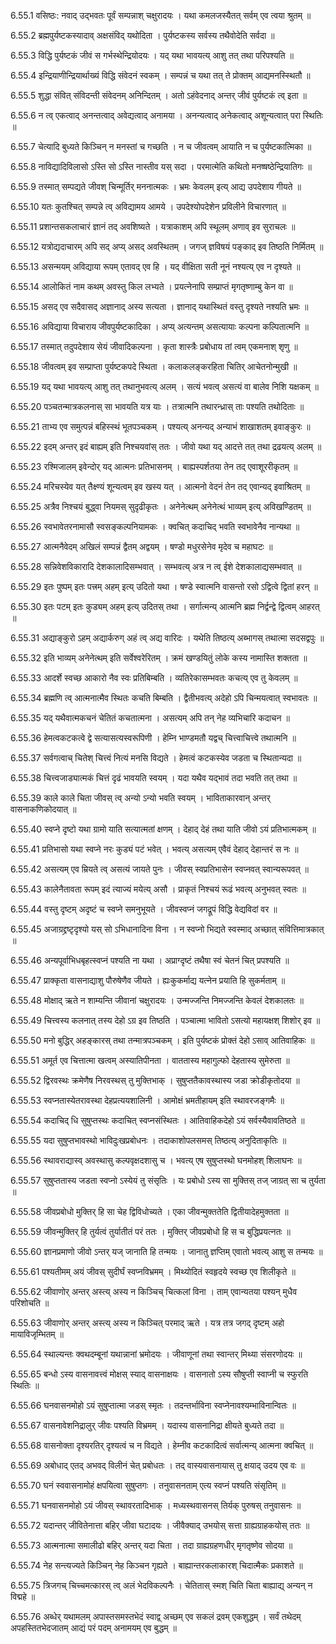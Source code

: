 6.55.1
वसिष्ठः:
नवाद् उद्भवतः पूर्वं सम्पन्नाश् चक्षुरादयः ।
यथा कमलजस्यैतत् सर्वम् एव त्वया श्रुतम् ॥


6.55.2
ब्रह्मपुर्यष्टकस्यादाव् अक्षसंविद् यथोदिता ।
पुर्यष्टकस्य सर्वस्य तथैवोदेति सर्वदा ॥


6.55.3
विद्धि पुर्यष्टकं जीवं स गर्भस्थेन्द्रियोदयः ।
यद् यथा भावयत्य् आशु तत् तथा परिपश्यति ॥


6.55.4
इन्द्रियाणीन्द्रियार्थाख्यं विद्धि संवेदनं स्वकम् ।
सम्पन्नं च यथा तत् ते प्रोक्तम् आद्यमनस्स्थितौ ॥


6.55.5
शुद्धा संवित् संविदन्ती संवेदनम् अनिन्दितम् ।
अतो ऽहंवेदनाद् अन्तर् जीवं पुर्यष्टकं त्व् इता ॥


6.55.6
न त्व् एकत्वाद् अनन्तत्वाद् अवेद्यत्वाद् अनामया ।
अनन्यत्वाद् अनेकत्वाद् अशून्यत्वात् परा स्थितिः ॥


6.55.7
चेत्यादि बुध्यते किञ्चिन् न मनस्तां च गच्छति ।
न च जीवत्वम् आयाति न च पुर्यष्टकात्मिका ॥


6.55.8
नाविद्यादिविलासो ऽस्ति सो ऽस्ति नास्तीव यस् सदा ।
परमात्मेति कथितो मनष्षष्ठेन्द्रियातिगः ॥


6.55.9
तस्मात् सम्पद्यते जीवश् चिन्मूर्तिर् मननात्मकः ।
भ्रमः केवलम् इत्य् आद्य उपदेशाय गीयते ॥


6.55.10
यतः कुतश्चित् सम्पन्ने त्व् अविद्यामय आमये ।
उपदेश्योपदेशेन प्रविलीने विचारणात् ॥


6.55.11
प्रशान्तसकलाचारं ज्ञानं तद् अवशिष्यते ।
यत्राकाशम् अपि स्थूलम् अणाव् इव सुराचलः ॥


6.55.12
यत्रोद्यदाचारम् अपि सद् अप्य् असद् अवस्थितम् ।
जगज् ज्ञविषयं पङ्काद् इव तिष्ठति निर्मितम् ॥


6.55.13
असन्मयम् अविद्याया रूपम् एतावद् एव हि ।
यद् वीक्षिता सती नूनं नश्यत्य् एव न दृश्यते ॥


6.55.14
आलोकितं नाम कथम् अवस्तु किल लभ्यते ।
प्रयत्नेनापि सम्प्राप्तं मृगतृष्णाम्बु केन वा ॥


6.55.15
असद् एव सदैवासद् अज्ञानाद् अस्य सत्यता ।
ज्ञानाद् यथास्थितं वस्तु दृश्यते नश्यति भ्रमः ॥


6.55.16
अविद्याया विचाराय जीवपुर्यष्टकादिका ।
अप्य् अत्यन्तम् असत्यायाः कल्पना कल्पितात्मनि ॥


6.55.17
तस्मात् तदुपदेशाय सेयं जीवादिकल्पना ।
कृता शास्त्रैः प्रबोधाय तां त्वम् एकमनाश् शृणु ॥


6.55.18
जीवत्वम् इव सम्प्राप्ता पुर्यष्टकपदे स्थिता ।
कलाकलङ्करहिता चितिर् आचेतनोन्मुखी ॥


6.55.19
यद् यथा भावयत्य् आशु तत् तथानुभवत्य् अलम् ।
सत्यं भवत्व् असत्यं वा बालेव निशि यक्षकम् ॥


6.55.20
पञ्चतन्मात्रकलनास् सा भावयति यत्र याः ।
तत्रात्मनि तथारन्ध्रास् ताः पश्यति तथोदिताः ॥


6.55.21
ताभ्य एव समुत्पन्नं बहिस्स्थं भूतपञ्चकम् ।
पश्यत्य् अनन्यद् अन्याभं शाखाशतम् इवाङ्कुरः ॥


6.55.22
इदम् अन्तर् इदं बाह्यम् इति निश्चयवांस् ततः ।
जीवो यथा यद् आदत्ते तत् तथा द्रढयत्य् अलम् ॥


6.55.23
रश्मिजालम् इवेन्दोर् यद् आत्मनः प्रतिभासनम् ।
बाह्यस्पर्शतया तेन तद् एवाशूररीकृतम् ॥


6.55.24
मरिचस्येव यत् तैक्ष्ण्यं शून्यत्वम् इव खस्य यत् ।
आत्मनो वेदनं तेन तद् एवान्यद् इवाश्रितम् ॥


6.55.25
अत्रैव निश्चयं बुद्ध्वा नियमस् सुदृढीकृतः ।
अनेनेत्थम् अनेनेत्थं भाव्यम् इत्य् अविखण्डितम् ॥


6.55.26
स्वभावेतरनामासौ स्वसङ्कल्पनियामकः ।
क्वचित् कदाचिद् भवति स्वभावेनैव नान्यथा ॥


6.55.27
आत्मनैवेदम् अखिलं सम्पन्नं द्वैतम् अद्वयम् ।
षण्डो मधुरसेनेव मृदेव च महाघटः ॥


6.55.28
सन्निवेशविकारादि देशकालादिसम्भवात् ।
सम्भवत्य् अत्र न त्व् ईशे देशकालाद्यसम्भवात् ॥


6.55.29
इतः पुष्पम् इतः पत्त्रम् अहम् इत्य् उदितो यथा ।
षण्डे स्वात्मनि वासन्तो रसो ऽद्वित्वे द्वितां हरन् ॥


6.55.30
इतः पटम् इतः कुड्यम् अहम् इत्य् उदितस् तथा ।
सर्गात्मन्य् आत्मनि ब्रह्म निर्द्वन्द्वे द्वित्वम् आहरत् ॥


6.55.31
अद्याङ्कुरो ऽहम् अद्यार्करुग् अहं त्व् अद्य वारिदः ।
यथेति तिष्ठत्य् अब्भागस् तथात्मा सदसद्वपुः ॥


6.55.32
इति भाव्यम् अनेनेत्थम् इति सर्वेश्वरेरितम् ।
क्रमं खण्डयितुं लोके कस्य नामास्ति शक्तता ॥


6.55.33
आदर्शे स्वच्छ आकारो नैव स्वः प्रतिबिम्बति ।
व्यतिरेकासम्भवतः कचत्य् एव तु केवलम् ॥


6.55.34
ब्रह्मणि त्व् आत्मनात्मैव स्थितः कचति बिम्बति ।
द्वैतीभवत्य् अदेहो ऽपि चिन्मयत्वात् स्वभावतः ॥


6.55.35
यद् यथैवात्मकचनं चेतितं कचतात्मना ।
असत्यम् अपि तन् नेह व्यभिचारि कदाचन ॥


6.55.36
हेमत्वकटकत्वे द्वे सत्यासत्यस्वरूपिणी ।
हेम्नि भाण्डमतौ यद्वच् चित्त्वाचित्त्वे तथात्मनि ॥


6.55.37
सर्वगत्वाच् चितेश् चित्त्वं नित्यं मनसि विद्यते ।
हेमत्वं कटकस्येव जडता च स्थितान्यदा ॥


6.55.38
चित्त्वजाड्यात्मकं चित्तं दृढं भावयति स्वयम् ।
यदा यथैव यद्भावं तदा भवति तत् तथा ॥


6.55.39
काले काले चिता जीवस् त्व् अन्यो ऽन्यो भवति स्वयम् ।
भाविताकारवान् अन्तर् वासनाकणिकोदयात् ॥


6.55.40
स्वप्ने दृष्टो यथा ग्रामो याति सत्यात्मतां क्षणम् ।
देहाद् देहं तथा याति जीवो ऽयं प्रतिभात्मकम् ॥


6.55.41
प्रतिभासो यथा स्वप्ने नरः कुड्यं पटं भवेत् ।
भवत्य् असत्यम् एवैवं देहाद् देहान्तरं स नः ॥


6.55.42
असत्यम् एव म्रियते त्व् असत्यं जायते पुनः ।
जीवस् स्वप्रतिभासेन स्वप्नवत् स्वान्यरूपवत् ॥


6.55.43
कालेनैतावता रूपम् इदं त्याज्यं मयेत्य् असौ ।
प्राकृतं निश्चयं रूढं भवत्य् अनुभवत् स्वतः ॥


6.55.44
वस्तु दृष्टम् अदृष्टं च स्वप्ने समनुभूयते ।
जीवस्वप्नं जगद्रूपं विद्धि वेद्यविदां वर ॥


6.55.45
अजाग्रद्द्रष्टृदृश्यो यस् सो ऽभिधानादिना विना ।
न स्वप्नो भिद्यते स्वस्माद् अच्छात् संवित्तिमात्रकात् ॥


6.55.46
अन्यपूर्वाभिधबृहत्स्वप्नं पश्यति ना यथा ।
अप्राग्दृष्टं तथैषा स्वं चेतनं चित् प्रपश्यति ॥


6.55.47
प्राक्कृता वासनाद्याशु पौरुषेणैव जीयते ।
ह्यःकुकर्माद्य यत्नेन प्रयाति हि सुकर्मताम् ॥


6.55.48
मोक्षाद् ऋते न शाम्यन्ति जीवानां चक्षुरादयः ।
उन्मज्जन्ति निमज्जन्ति केवलं देशकालतः ॥


6.55.49
चित्त्वस्य कलनात् तस्य देहो ऽग्र इव तिष्ठति ।
पञ्चात्मा भावितो ऽसत्यो महायक्षश् शिशोर् इव ॥


6.55.50
मनो बुद्धिर् अहङ्कारस् तथा तन्मात्रपञ्चकम् ।
इति पुर्यष्टकं प्रोक्तं देहो ऽसाव् आतिवाहिकः ॥


6.55.51
अमूर्त एव चित्तात्मा खत्वम् अस्यातिपीनता ।
वाततास्य महागुल्फो देहतास्य सुमेरुता ॥


6.55.52
द्विरवस्थः क्रमेणैष निरवस्थस् तु मुक्तिभाक् ।
सुषुप्ततैकावस्थास्य जडा क्रोडीकृतोदया ॥


6.55.53
स्वप्नतास्येतरावस्था देहप्रत्ययशालिनी ।
आमोक्षं भ्रमतीहायम् इति स्थावरजङ्गमैः ॥


6.55.54
कदाचिद् धि सुषुप्तस्थः कदाचित् स्वप्नसंस्थितः ।
आतिवाहिकदेहो ऽयं सर्वस्यैवावतिष्ठते ॥


6.55.55
यदा सुषुप्तभावस्थो भाविदुःखप्रबोधनः ।
तदाकाशोपलसमस् तिष्ठत्य् अनुदिताकृतिः ॥


6.55.56
स्थावराद्यास्व् अवस्थासु कल्पवृक्षदशासु च ।
भवत्य् एष सुषुप्तस्थो घनमोहश् शिलाघनः ॥


6.55.57
सुषुप्ततास्य जडता स्वप्नो ऽस्येयं तु संसृतिः ।
यः प्रबोधो ऽस्य सा मुक्तिस् तज् जाग्रत् सा च तुर्यता ॥


6.55.58
जीवप्रबोधो मुक्तिर् हि सा चेह द्विविधोच्यते ।
एका जीवन्मुक्ततेति द्वितीयादेहमुक्तता ॥


6.55.59
जीवन्मुक्तिर् हि तुर्यत्वं तुर्यातीतं परं ततः ।
मुक्तिर् जीवप्रबोधो हि स च बुद्धिप्रयत्नतः ॥


6.55.60
ज्ञानप्रमाणो जीवो ऽन्तर् यज् जानाति हि तन्मयः ।
जानातु ज्ञप्तिम् एवातो भवत्य् आशु स तन्मयः ॥


6.55.61
पश्यतीमम् अयं जीवस् सुदीर्घं स्वप्नविभ्रमम् ।
मिथ्योदितं स्वहृदये स्वच्छ एव शिलीकृते ॥


6.55.62
जीवाणोर् अन्तर् अस्त्य् अस्य न किञ्चिच् चित्कलां विना ।
ताम् एवान्यतया पश्यन् मुधैव परिशोचति ॥


6.55.63
जीवाणोर् अन्तर् अस्त्य् अस्य न किञ्चित् परमाद् ऋते ।
यत्र तत्र जगद् दृष्टम् अहो मायाविजृम्भितम् ॥


6.55.64
स्थाल्यन्तः क्वथदम्बूनां यथान्नानां भ्रमोदयः ।
जीवाणूनां तथा स्वान्तर् मिथ्या संसरणोदयः ॥


6.55.65
बन्धो ऽस्य वासनावत्त्वं मोक्षस् स्याद् वासनाक्षयः ।
वासनातो ऽस्य सौषुप्ती स्वाप्नी च स्फुरति स्थितिः ॥


6.55.66
घनवासनमोहो ऽयं सुषुप्तात्मा जडस् स्मृतः ।
तदन्तर्भाविना स्वप्नेनावश्यम्भाविनान्वितः ॥


6.55.67
वासनावेशनिद्रालुर् जीवः पश्यति विभ्रमम् ।
यदास्य वासनानिद्रा क्षीयते बुध्यते तदा ॥


6.55.68
वासनोक्ता दृश्यरतिर् दृश्यत्वं च न विद्यते ।
हेम्नीव कटकादित्वं सर्वात्मन्य् आत्मना क्वचित् ॥


6.55.69
अबोधाद् एतद् अभवद् विलीनं चेत् प्रबोधतः ।
तद् वास्यवासनायास् तु क्षयाद् उदय एव वः ॥


6.55.70
घनं स्ववासनामोहं क्षपयित्वा सुषुप्तगः ।
तनुवासनताम् एत्य स्वप्नं पश्यति संसृतिम् ॥


6.55.71
घनवासनमोहो ऽयं जीवस् स्थावरतादिभाक् ।
मध्यस्थवासनस् तिर्यक् पुरुषस् तनुवासनः ॥


6.55.72
यदान्तर् जीवितेनात्ता बहिर् जीवा घटादयः ।
जीवैक्याद् उभयोस् सत्ता ग्राह्यग्राहकयोस् ततः ॥


6.55.73
आत्मनात्मा समालीढो बहिर् अन्तर् यदा चिता ।
तदा ग्राह्यग्रहणधीर् मृगतृष्णेव सोदया ॥


6.55.74
नेह सन्त्यज्यते किञ्चिन् नेह किञ्चन गृह्यते ।
बाह्यान्तरकलाकारश् चिदात्मैकः प्रकाशते ॥


6.55.75
त्रिजगच् चिच्चमत्कारस् त्व् अलं भेदविकल्पनैः ।
चेतितास् स्मश् चिति चिता बाह्याद्य् अन्यन् न विद्महे ॥


6.55.76
अब्धेर् यथामलम् अपास्तसमस्तभेदं स्वाद्व् अच्छम् एव सकलं द्रवम् एकशुद्धम् ।
सर्वं तथेदम् अपहस्तितभेदजातम् आद्यं परं पदम् अनामयम् एव बुद्धम् ॥

